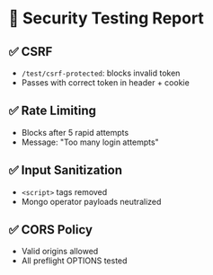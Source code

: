 # 🧪 Security Testing Report

## ✅ CSRF
- `/test/csrf-protected`: blocks invalid token
- Passes with correct token in header + cookie

## ✅ Rate Limiting
- Blocks after 5 rapid attempts
- Message: "Too many login attempts"

## ✅ Input Sanitization
- `<script>` tags removed
- Mongo operator payloads neutralized

## ✅ CORS Policy
- Valid origins allowed
- All preflight OPTIONS tested
